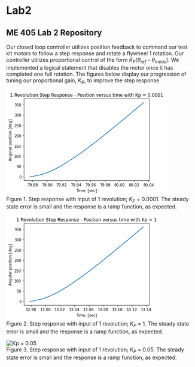 # Lab2
## ME 405 Lab 2 Repository

Our closed loop controller utilizes position feedback to command our test kit motors
to follow a step response and rotate a flywheel 1 rotation. Our controller utilizes proportional control of the form
*K<sub>P</sub>*(*&theta;<sub>ref</sub>* - *&theta;<sub>meas</sub>*). We implemented a logical statement that disables the
motor once it has completed one full rotation. The figures below display our progression
of tuning our proportional gain, *K<sub>P</sub>*, to improve the step response.


![Kp = 0.0001](kpof.0001.png)
<br>
Figure 1. Step response with input of 1 revolution; *K<sub>P</sub>* = 0.0001. The steady state 
error is small and the response is a ramp function, as expected.

![Kp = 1](kpof1.png)
<br>
Figure 2. Step response with input of 1 revolution; *K<sub>P</sub>* = 1. The steady state 
error is small and the response is a ramp function, as expected.

![Kp = 0.05](kpof.05.png)
<br>
Figure 3. Step response with input of 1 revolution; *K<sub>P</sub>* = 0.05. The steady state 
error is small and the response is a ramp function, as expected.